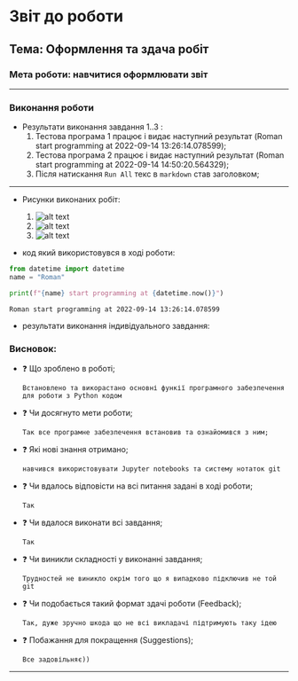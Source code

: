 # Звіт до роботи
## Тема: Оформлення та здача робіт
### Мета роботи: навчитися оформлювати звіт
---
### Виконання роботи
- Результати виконання завдання 1..3 :
    1. Тестова програма 1 працює і видає наступний результат (Roman start programming at 2022-09-14 13:26:14.078599);
    2. Тестова програма 2 працює і видає наступний результат (Roman start programming at 2022-09-14 14:50:20.564329);
    3. Після натискання ```Run All``` текс в ```markdown``` став заголовком;
---
- Рисунки виконаних робіт:

    1. ![alt text](https://raw.githubusercontent.com/RomanIT320/LB_kn320_oop/main/pictures/Test_program.png "test_program_1")
    1. ![alt text](https://raw.githubusercontent.com/RomanIT320/LB_kn320_oop/main/pictures/Test_program_2.png "test_program_2")
    1. ![alt text](https://raw.githubusercontent.com/RomanIT320/LB_kn320_oop/main/pictures/Test_progam_3.png "test_program_3")


- код який використовувся в ході роботи:
```python
from datetime import datetime
name = "Roman"

print(f"{name} start programming at {datetime.now()}")
```
```text
Roman start programming at 2022-09-14 13:26:14.078599
```

- результати виконання індивідуального завдання:

### Висновок: 
- :question: Що зроблено в роботі;

    ```
    Встановлено та викорастано основні функії програмного забезпечення для роботи з Python кодом
    ```
- :question: Чи досягнуто мети роботи;

    ```
    Так все програмне забезпечення встановив та ознайомився з ним;
    ```
- :question: Які нові знання отримано;

    ```
    навчився використовувати Jupyter notebooks та систему нотаток git
    ```
- :question: Чи вдалось відповісти на всі питання задані в ході роботи;

    ```
    Так 
    ```
- :question: Чи вдалося виконати всі завдання;

    ```
    Так 
    ```
- :question: Чи виникли складності у виконанні завдання;

    ```
    Трудностей не виникло окрім того що я випадково підключив не той git 
    ```
- :question: Чи подобається такий формат здачі роботи (Feedback);

    ```
    Так, дуже зручно шкода що не всі викладачі підтримують таку ідею
    ```
- :question: Побажання для покращення (Suggestions);

    ```
    Все задовільняє))
    ```
---